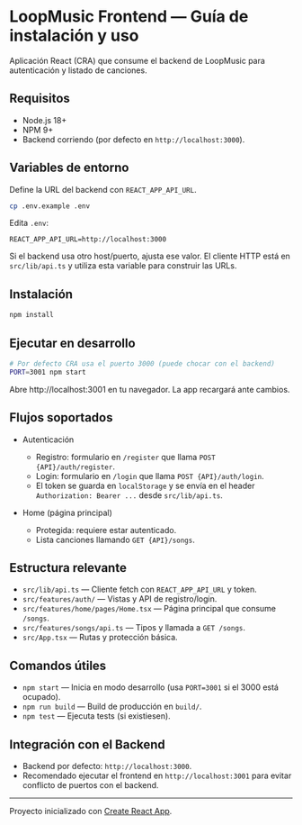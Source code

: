 # LoopMusic Frontend — Guía de instalación y uso

Aplicación React (CRA) que consume el backend de LoopMusic para autenticación y listado de canciones.

## Requisitos

- Node.js 18+
- NPM 9+
- Backend corriendo (por defecto en `http://localhost:3000`).

## Variables de entorno

Define la URL del backend con `REACT_APP_API_URL`.

```bash
cp .env.example .env
```

Edita `.env`:

```env
REACT_APP_API_URL=http://localhost:3000
```

Si el backend usa otro host/puerto, ajusta ese valor. El cliente HTTP está en `src/lib/api.ts` y utiliza esta variable para construir las URLs.

## Instalación

```bash
npm install
```

## Ejecutar en desarrollo

```bash
# Por defecto CRA usa el puerto 3000 (puede chocar con el backend)
PORT=3001 npm start
```

Abre http://localhost:3001 en tu navegador. La app recargará ante cambios.

## Flujos soportados

- Autenticación
  - Registro: formulario en `/register` que llama `POST {API}/auth/register`.
  - Login: formulario en `/login` que llama `POST {API}/auth/login`.
  - El token se guarda en `localStorage` y se envía en el header `Authorization: Bearer ...` desde `src/lib/api.ts`.

- Home (página principal)
  - Protegida: requiere estar autenticado.
  - Lista canciones llamando `GET {API}/songs`.

## Estructura relevante

- `src/lib/api.ts` — Cliente fetch con `REACT_APP_API_URL` y token.
- `src/features/auth/` — Vistas y API de registro/login.
- `src/features/home/pages/Home.tsx` — Página principal que consume `/songs`.
- `src/features/songs/api.ts` — Tipos y llamada a `GET /songs`.
- `src/App.tsx` — Rutas y protección básica.

## Comandos útiles

- `npm start` — Inicia en modo desarrollo (usa `PORT=3001` si el 3000 está ocupado).
- `npm run build` — Build de producción en `build/`.
- `npm test` — Ejecuta tests (si existiesen).

## Integración con el Backend

- Backend por defecto: `http://localhost:3000`.
- Recomendado ejecutar el frontend en `http://localhost:3001` para evitar conflicto de puertos con el backend.

---

Proyecto inicializado con [Create React App](https://github.com/facebook/create-react-app).
